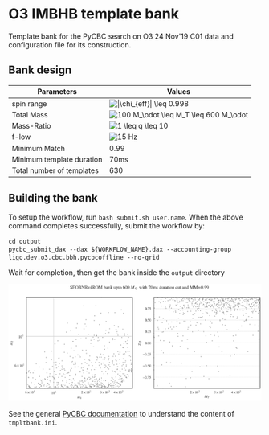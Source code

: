 # O3 IMBHB template bank
Template bank for the PyCBC search on O3 24 Nov'19 C01 data and configuration file for its construction.

## Bank design

| Parameters | Values |
| ----- | ----- |
| spin range | <img src="https://latex.codecogs.com/svg.latex?\|\chi_{eff}\|&space;\leq&space;0.998" title="\|\chi_{eff}\| \leq 0.998" /> |
| Total Mass | <img src="https://latex.codecogs.com/svg.latex?100&space;M_\odot&space;\leq&space;M_T&space;\leq&space;600&space;M_\odot" title="100 M_\odot \leq M_T \leq 600 M_\odot" /> |
| Mass-Ratio | <img src="https://latex.codecogs.com/svg.latex?1&space;\leq&space;q&space;\leq&space;10" title="1 \leq q \leq 10" /> |
| f-low | <img src="https://latex.codecogs.com/svg.latex?15&space;Hz" title="15 Hz" /> |
| Minimum Match | 0.99 | 
| Minimum template duration | 70ms |
| Total number of templates | 630 |

## Building the bank

To setup the workflow, run `bash submit.sh user.name`. 
When the above command completes successfully, submit the workflow by:
```
cd output
pycbc_submit_dax --dax ${WORKFLOW_NAME}.dax --accounting-group ligo.dev.o3.cbc.bbh.pycbcoffline --no-grid
```
Wait for completion, then get the bank inside the `output` directory

<img src="Bank.png"  width="720">

See the general [PyCBC documentation](https://pycbc.org/pycbc/latest/html/tmpltbank.html) to understand the content of `tmpltbank.ini`.
